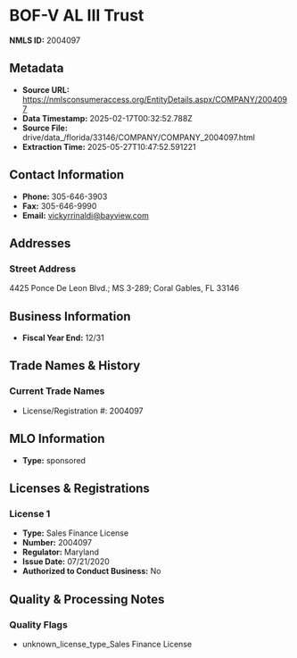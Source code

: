 # BOF-V AL III Trust

**NMLS ID:** 2004097

## Metadata
- **Source URL:** https://nmlsconsumeraccess.org/EntityDetails.aspx/COMPANY/2004097
- **Data Timestamp:** 2025-02-17T00:32:52.788Z
- **Source File:** drive/data_/florida/33146/COMPANY/COMPANY_2004097.html
- **Extraction Time:** 2025-05-27T10:47:52.591221

## Contact Information
- **Phone:** 305-646-3903
- **Fax:** 305-646-9990
- **Email:** vickyrrinaldi@bayview.com

## Addresses
### Street Address
4425 Ponce De Leon Blvd.; MS 3-289; Coral Gables, FL 33146

## Business Information
- **Fiscal Year End:** 12/31

## Trade Names & History
### Current Trade Names
- License/Registration #: 2004097

## MLO Information
- **Type:** sponsored

## Licenses & Registrations

### License 1
- **Type:** Sales Finance License
- **Number:** 2004097
- **Regulator:** Maryland
- **Issue Date:** 07/21/2020
- **Authorized to Conduct Business:** No

## Quality & Processing Notes
### Quality Flags
- unknown_license_type_Sales Finance License
